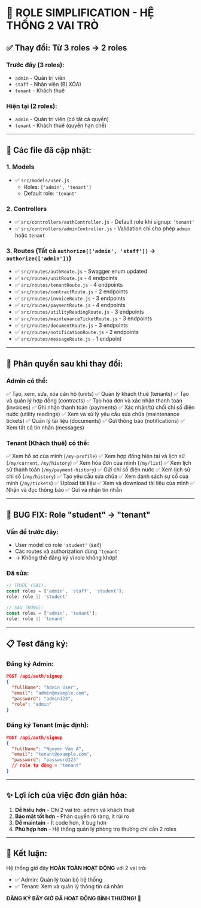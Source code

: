 # 🔐 ROLE SIMPLIFICATION - HỆ THỐNG 2 VAI TRÒ

## ✅ Thay đổi: Từ 3 roles → 2 roles

### Trước đây (3 roles):
- `admin` - Quản trị viên
- `staff` - Nhân viên (BỊ XÓA)
- `tenant` - Khách thuê

### Hiện tại (2 roles):
- `admin` - Quản trị viên (có tất cả quyền)
- `tenant` - Khách thuê (quyền hạn chế)

---

## 📝 Các file đã cập nhật:

### 1. **Models**
- ✅ `src/models/user.js`
  - Roles: `['admin', 'tenant']`
  - Default role: `'tenant'`

### 2. **Controllers**
- ✅ `src/controllers/authController.js` - Default role khi signup: `'tenant'`
- ✅ `src/controllers/adminController.js` - Validation chỉ cho phép `admin` hoặc `tenant`

### 3. **Routes** (Tất cả `authorize(['admin', 'staff'])` → `authorize(['admin'])`)
- ✅ `src/routes/authRoute.js` - Swagger enum updated
- ✅ `src/routes/unitRoute.js` - 4 endpoints
- ✅ `src/routes/tenantRoute.js` - 4 endpoints
- ✅ `src/routes/contractRoute.js` - 2 endpoints
- ✅ `src/routes/invoiceRoute.js` - 3 endpoints
- ✅ `src/routes/paymentRoute.js` - 4 endpoints
- ✅ `src/routes/utilityReadingRoute.js` - 3 endpoints
- ✅ `src/routes/maintenanceTicketRoute.js` - 3 endpoints
- ✅ `src/routes/documentRoute.js` - 3 endpoints
- ✅ `src/routes/notificationRoute.js` - 2 endpoints
- ✅ `src/routes/messageRoute.js` - 1 endpoint

---

## 🎯 Phân quyền sau khi thay đổi:

### **Admin** có thể:
✅ Tạo, xem, sửa, xóa căn hộ (units)
✅ Quản lý khách thuê (tenants)
✅ Tạo và quản lý hợp đồng (contracts)
✅ Tạo hóa đơn và xác nhận thanh toán (invoices)
✅ Ghi nhận thanh toán (payments)
✅ Xác nhận/từ chối chỉ số điện nước (utility readings)
✅ Xem và xử lý yêu cầu sửa chữa (maintenance tickets)
✅ Quản lý tài liệu (documents)
✅ Gửi thông báo (notifications)
✅ Xem tất cả tin nhắn (messages)

### **Tenant** (Khách thuê) có thể:
✅ Xem hồ sơ của mình (`/my-profile`)
✅ Xem hợp đồng hiện tại và lịch sử (`/my/current`, `/my/history`)
✅ Xem hóa đơn của mình (`/my/list`)
✅ Xem lịch sử thanh toán (`/my/payment-history`)
✅ Gửi chỉ số điện nước
✅ Xem lịch sử chỉ số (`/my/history`)
✅ Tạo yêu cầu sửa chữa
✅ Xem danh sách sự cố của mình (`/my/tickets`)
✅ Upload tài liệu
✅ Xem và download tài liệu của mình
✅ Nhận và đọc thông báo
✅ Gửi và nhận tin nhắn

---

## 🔧 BUG FIX: Role "student" → "tenant"

### Vấn đề trước đây:
- User model có role `'student'` (sai!)
- Các routes và authorization dùng `'tenant'`
- → Không thể đăng ký vì role không khớp!

### Đã sửa:
```javascript
// TRƯỚC (SAI):
const roles = ['admin', 'staff', 'student'];
role: role || 'student'

// SAU (ĐÚNG):
const roles = ['admin', 'tenant'];
role: role || 'tenant'
```

---

## 📋 Test đăng ký:

### Đăng ký Admin:
```json
POST /api/auth/signup
{
  "fullName": "Admin User",
  "email": "admin@example.com",
  "password": "admin123",
  "role": "admin"
}
```

### Đăng ký Tenant (mặc định):
```json
POST /api/auth/signup
{
  "fullName": "Nguyen Van A",
  "email": "tenant@example.com",
  "password": "password123"
  // role tự động = "tenant"
}
```

---

## ✨ Lợi ích của việc đơn giản hóa:

1. **Dễ hiểu hơn** - Chỉ 2 vai trò: admin và khách thuê
2. **Bảo mật tốt hơn** - Phân quyền rõ ràng, ít rủi ro
3. **Dễ maintain** - Ít code hơn, ít bug hơn
4. **Phù hợp hơn** - Hệ thống quản lý phòng trọ thường chỉ cần 2 roles

---

## 🚀 Kết luận:

Hệ thống giờ đây **HOÀN TOÀN HOẠT ĐỘNG** với 2 vai trò:
- ✅ Admin: Quản lý toàn bộ hệ thống
- ✅ Tenant: Xem và quản lý thông tin cá nhân

**ĐĂNG KÝ BÂY GIỜ ĐÃ HOẠT ĐỘNG BÌNH THƯỜNG!** 🎉
